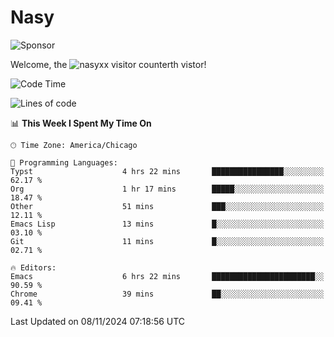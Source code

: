 # Nasy

<!--
<p align="center">
<img height="200" src="https://github-readme-stats.vercel.app/api?username=nasyxx&count_private=true&show_icons=true&theme=dracula&include_all_commits=true"/>
<img height="200" src="https://github-readme-stats.vercel.app/api/top-langs/?username=nasyxx&theme=dracula&hide=html,jupyter+notebook&count_private=true&show_icons=true"/>
</p>

  
----------------
-->

![Sponsor](https://img.shields.io/static/v1.svg?label=Sponsor&message=%E2%9D%A4&logo=GitHub&style=flat&color=pink)
 
Welcome, the ![nasyxx visitor counter](https://count.getloli.com/get/@nasyxx?theme=rule34)th vistor!
 
<!--START_SECTION:waka-->
![Code Time](http://img.shields.io/badge/Code%20Time-4%2C717%20hrs%2042%20mins-blue)

![Lines of code](https://img.shields.io/badge/From%20Hello%20World%20I%27ve%20Written-6.3%20million%20lines%20of%20code-blue)

📊 **This Week I Spent My Time On** 

```text
🕑︎ Time Zone: America/Chicago

💬 Programming Languages: 
Typst                    4 hrs 22 mins       ████████████████░░░░░░░░░   62.17 % 
Org                      1 hr 17 mins        █████░░░░░░░░░░░░░░░░░░░░   18.47 % 
Other                    51 mins             ███░░░░░░░░░░░░░░░░░░░░░░   12.11 % 
Emacs Lisp               13 mins             █░░░░░░░░░░░░░░░░░░░░░░░░   03.10 % 
Git                      11 mins             █░░░░░░░░░░░░░░░░░░░░░░░░   02.71 % 

🔥 Editors: 
Emacs                    6 hrs 22 mins       ███████████████████████░░   90.59 % 
Chrome                   39 mins             ██░░░░░░░░░░░░░░░░░░░░░░░   09.41 % 
```


 Last Updated on 08/11/2024 07:18:56 UTC
<!--END_SECTION:waka-->

<!-- ![visitors](https://visitor-badge.laobi.icu/badge?page_id=nasyxx.nasyxx) -->
